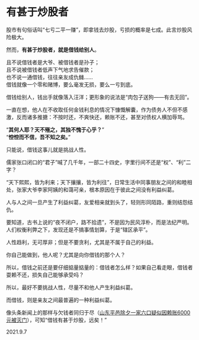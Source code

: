 # 有甚于炒股者
   
股市有句俗话叫“七亏二平一赚”，即拿钱去炒股，亏损的概率是七成。此言炒股风险极大。   
   
然而，**有甚于炒股者，就是借钱给别人**。   
   
且不说借钱者是大爷、被借钱者是孙子；   
且不说被借钱者低声下气地求告催款；   
也不说一通借钱，往往亲友成仇雠……   
借钱就像一个零和赌博，要么毫发无损，要么一亏到底。   
   
借钱给别人，钱出手就像落入汪洋；更形象的说法是“肉包子送狗——有去无回”。   
   
一直在想，他人在不收取任何金钱利息的情况下慷慨解囊，作为债务人不但不感激，反而诸多推搪：不按时还，不爽快还，赖账不还，甚至对债权人横加辱骂。   
   
“**其何人耶？天不殛之，其独不愧于心乎？**”   
“**悾悾而不信，吾不知之矣。**”   
   
只能说，借钱这事儿就是挑战人性。   
   
儒家张口闭口的“君子”喊了几千年，一部二十四史，字里行间不还是“权”、“利”二字？   
   
“天下熙熙，皆为利来；天下攘攘，皆为利往”，日常生活中同事朋友之间的和睦相处，张家大爷李家阿姨的和蔼可亲，根本原因在于彼此之间没有利益纠葛。   
   
人与人之间一旦产生了利益纠葛，友爱相亲就到头了，轻则形同陌路，重则结怨结仇。   
   
要知道，古书上说的“夜不闭户，路不拾遗”，不是因为民风淳朴，而是法纪严明。人们权衡利弊之下，发现还是不搞事情划算，于是“辖区承平”。   
   
人性趋利，无可厚非；但是不要贪利，尤其是不属于自己的利益。   
   
你自己能做到，他人呢？尤其是向你借钱的那个人？   
   
所以，借钱之前还是要仔细掂量掂量的：借钱者怎么样？如果自己看走眼，借钱者耍赖不还，损失自己能够承受吗？   
   
所以，最好不要挑战人性，尽量不和他人产生利益纠葛。   
   
而借钱，则是亲友之间最普遍的一种利益纠葛。   
   
像头条新闻上的那样与欠钱者同归于尽（[山东平邑除夕一家六口疑似因赖账6000元被灭门](https://www.zhihu.com/question/444093382)），可知“借钱有甚于炒股，远矣！”   
   
2021.9.7